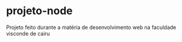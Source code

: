 # projeto-node
 Projeto feito durante a matéria de desenvolvimento web na faculdade visconde de cairu
